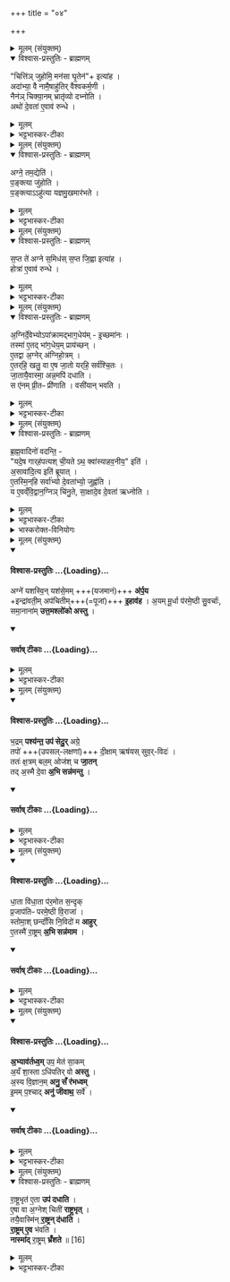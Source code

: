 +++
title = "०४"

+++

<details><summary>मूलम् (संयुक्तम्)</summary>

चित्ति॑ञ्जुहोमि॒ मन॑सा घृ॒तेनेत्या॒हादा॑भ्या॒ वै नामै॒षाहु॑तिर्वैश्वकर्म॒णी नैन॑ञ्चिक्या॒नम्भ्रातृ॑व्यो दभ्नो॒त्यथो॑ दे॒वता॑ ए॒वाव॑ रु॒न्द्धे
</details>
<details open><summary>विश्वास-प्रस्तुतिः - ब्राह्मणम्</summary>

"चित्ति॑ञ् जुहोमि॒ मन॑सा घृ॒तेन॑"+ इत्या॑ह ।  
अदा॑भ्या॒ वै नामै॒षाहु॑तिर् वैश्वकर्म॒णी ।  
नैन॑ञ् चिक्या॒नम् भ्रातृ॑व्यो दभ्नोति ।  
अथो॑ दे॒वता॑ ए॒वाव॑ रुन्धे ।  
</details>
<details><summary>मूलम्</summary>

"चित्ति॑ञ् जुहोमि॒ मन॑सा घृ॒तेन॑"+ इत्या॑ह ।  
अदा॑भ्या॒ वै नामै॒षाहु॑तिर् वैश्वकर्म॒णी ।  
नैन॑ञ् चिक्या॒नम् भ्रातृ॑व्यो दभ्नोति ।  
अथो॑ दे॒वता॑ ए॒वाव॑ रुन्धे ।  
</details>
<details><summary>भट्टभास्कर-टीका</summary>

1चित्तिं जुहोमीति ॥ 'चित्तिं जुहोमि' इत्यनया ऋचा या वैश्व- कर्मणी स्वयमातृण्णायां होतव्येति पूर्वमुक्ता एषाऽऽहुतिरदाभ्यानाम वेदितव्या। इदानीं नामधेयानि ब्रूते । नैनमिति । एतदाहुतिविशिष्टमग्निं चिक्यानं चितवन्तं यजमानं भ्रातृव्यं शत्रुं न दभ्नोति नाभिभवति । तस्मात् दभ्यन्ते नम्यन्ते अनयेति करणे कृत्यः 'दभेश्चेतिवक्तव्यम्' इति । दम्भिः प्रकृत्यन्तरमस्तीत्याहुः । अथो अपि च देवता अवरुन्धे च 'यथा देवा इहागमन्' इति मन्त्रलिङ्गात् । चिनोतेः लिटः कानच्, 'विभाषाञ्चेः' इति कुत्वम् ॥
</details>
<details><summary>मूलम् (संयुक्तम्)</summary>

ऽग्ने॒ तम॒द्येति॑ प॒ङ्क्त्या जु॑होति प॒ङ्क्त्याहु॑त्या यज्ञमु॒खमार॑भते
</details>
<details open><summary>विश्वास-प्रस्तुतिः - ब्राह्मणम्</summary>

अग्ने॒ तम॒द्येति॑ ।  
प॒ङ्क्त्या जु॑होति ।  
प॒ङ्क्त्याऽऽहु॑त्या यज्ञमु॒खमार॑भते ।  
</details>
<details><summary>मूलम्</summary>

अग्ने॒ तम॒द्येति॑ ।  
प॒ङ्क्त्या जु॑होति ।  
प॒ङ्क्त्याऽऽहु॑त्या यज्ञमु॒खमार॑भते ।  
</details>
<details><summary>भट्टभास्कर-टीका</summary>

2'अग्ने तमद्य' इत्यक्षरपङ्क्त्या होमः कर्तव्यः । उक्तं तस्याः पङ्क्तित्वमत्र स्तूयते । प्रयोजनं चेते ........ पाङ्क्तत्वाद्यज्ञस्य पङ्क्त्याऽनयाहुतिकरणेन हेतुना यज्ञमुखमुपक्रमभारभत इति । आरभ्य यज्ञत्वमस्य क्रियत इति ॥
</details>
<details><summary>मूलम् (संयुक्तम्)</summary>

स॒प्त ते॑ अग्ने स॒मिध॑स्स॒प्त जि॒ह्वा इत्या॑ह॒ होत्रा॑ ए॒वाव॑ रुन्द्धे॒
</details>
<details open><summary>विश्वास-प्रस्तुतिः - ब्राह्मणम्</summary>

स॒प्त ते॑ अग्ने स॒मिध॑स् स॒प्त जि॒ह्वा इत्या॑ह ।  
होत्रा॑ ए॒वाव॑ रुन्धे ।  
</details>
<details><summary>मूलम्</summary>

स॒प्त ते॑ अग्ने स॒मिध॑स् स॒प्त जि॒ह्वा इत्या॑ह ।  
होत्रा॑ ए॒वाव॑ रुन्धे ।  
</details>
<details><summary>भट्टभास्कर-टीका</summary>

3सप्त त इत्यादि ॥ 'सप्तते अग्ने ' इत्यनया अग्निहोत्रहोमः कर्तव्यः । तत्प्रयोजनं होतॄणामृत्विजां लोलः सप्तहोत्र इति लिङ्गात् ॥
</details>
<details><summary>मूलम् (संयुक्तम्)</summary>

ऽग्निर्दे॒वेभ्योऽपा॑क्रामद्भाग॒धेय॑म् [13]  
इ॒च्छमा॑न॒स्तस्मा॑ ए॒तद्भा॑ग॒धेय॒म्प्राय॑च्छन्ने॒तद्वा अ॒ग्नेर॑ग्निहो॒त्रमे॒तर्‌हि॒ खलु॒ वा ए॒ष जा॒तो यर्‌हि॒ सर्व॑श्चि॒तो जा॒तायै॒वास्मा॒ अन्न॒मपि॑ दधाति॒ स ए॑नम्प्री॒तᳶ प्री॑णाति॒ वसी॑यान्भवति
</details>
<details open><summary>विश्वास-प्रस्तुतिः - ब्राह्मणम्</summary>

अ॒ग्निर्दे॒वेभ्योऽपा॑क्रामद्भाग॒धेय॑म् - इ॒च्छमा॑नः ।  
तस्मा॑ ए॒तद् भा॑ग॒धेय॒म् प्राय॑च्छन् ।  
ए॒तद्वा अ॒ग्नेर् अ॑ग्निहो॒त्रम् ।  
ए॒तर्‌हि॒ खलु॒ वा ए॒ष जा॒तो यर्‌हि॒ सर्व॑श्चि॒तः ।  
जा॒तायै॒वास्मा॒ अन्न॒मपि॑ दधाति ।  
स ए॑नम् प्री॒तᳶ प्री॑णाति ।  वसी॑यान् भवति ।  
</details>
<details><summary>मूलम्</summary>

अ॒ग्निर्दे॒वेभ्योऽपा॑क्रामद्भाग॒धेय॑म् - इ॒च्छमा॑नः ।  
तस्मा॑ ए॒तद् भा॑ग॒धेय॒म् प्राय॑च्छन् ।  
ए॒तद्वा अ॒ग्नेर् अ॑ग्निहो॒त्रम् ।  
ए॒तर्‌हि॒ खलु॒ वा ए॒ष जा॒तो यर्‌हि॒ सर्व॑श्चि॒तः ।  
जा॒तायै॒वास्मा॒ अन्न॒मपि॑ दधाति ।  
स ए॑नम् प्री॒तᳶ प्री॑णाति ।  वसी॑यान् भवति ।  
</details>
<details><summary>भट्टभास्कर-टीका</summary>

4अग्निर्देवेभ्य इति ॥ गतमेतत् । एतद्वा इति । यस्मादेवं तस्मादेतमग्निहोत्रमग्नेरेव स्वं देवैस्तथा कृतत्वात् । एतर्हीत्यादि । अस्मिन्काले एषोग्निर्जातो भवति । यर्हि यदा सर्वश्चितो भवति । तस्माज्जातायान्नप्रदानसममिदमग्निहोत्रमिति । स एनमित्यादि । गतम् ॥
</details>
<details><summary>मूलम् (संयुक्तम्)</summary>

ब्रह्मवा॒दिनो॑ वदन्ति॒ यदे॒ष गार्‌ह॑पत्यश्ची॒यतेऽथ॒ क्वा॑स्याहव॒नीय॒ इत्य॒सावा॑दि॒त्य इति॑ ब्रूयादे॒तस्मि॒न्‌हि सर्वा॑भ्यो दे॒वता॑भ्यो॒ जुह्व॑ति [14]  
य ए॒वव्ँवि॒द्वान॒ग्निञ्चि॑नु॒ते सा॒क्षादे॒व दे॒वता॑ ऋध्नो॒त्य्...
</details>
<details open><summary>विश्वास-प्रस्तुतिः - ब्राह्मणम्</summary>

ब्र॒ह्म॒वादिनो॑ वदन्ति॒ -  
"यदे॒ष गार्‌ह॑पत्यश् ची॒यते ऽथ॒ क्वा॑स्याहव॒नीय॒" इति॑ ।  
अ॒सावा॑दि॒त्य इति॑  ब्रूयात् ।  
ए॒तस्मि॒न्‌हि सर्वा॑भ्यो दे॒वता॑भ्यो॒ जुह्व॑ति ।   
य ए॒वव्ँवि॒द्वान॒ग्निञ् चि॑नु॒ते, सा॒क्षादे॒व दे॒वता॑ ऋध्नोति ।  
</details>
<details><summary>मूलम्</summary>

ब्र॒ह्म॒वादिनो॑ वदन्ति॒ -  
"यदे॒ष गार्‌ह॑पत्यश् ची॒यते ऽथ॒ क्वा॑स्याहव॒नीय॒" इति॑ ।  
अ॒सावा॑दि॒त्य इति॑  ब्रूयात् ।  
ए॒तस्मि॒न्‌हि सर्वा॑भ्यो दे॒वता॑भ्यो॒ जुह्व॑ति ।   
य ए॒वव्ँवि॒द्वान॒ग्निञ् चि॑नु॒ते, सा॒क्षादे॒व दे॒वता॑ ऋध्नोति ।  
</details>
<details><summary>भट्टभास्कर-टीका</summary>

5ब्रह्मवादिन इत्यादि ॥ यत् यद्येवमेष गार्हपत्यश्चीयते अग्नेरेव होमात् अथेदानीं क्वास्य भवति यः यत्र देवताभ्यो हूयत इति ब्रह्मवादिन आहुः । अत्रोत्तरमित्थं ब्रूयादित्याह - असावादित्य इति । अथाहवनीयत्वं समर्थयते - एतस्मिन्हीति । यत् सर्वाभ्यो देवताभ्यः हुतं तदेतस्मिन् तिष्ठतीति । यथा - अग्नौ प्रास्ताहुतिः सम्यगादित्यमुपतिष्ठते इति । तस्मात्स एवाहवनीयो भवतीति । य एवमित्यादि । गतम् ॥
</details>
<details><summary>भास्करोक्त-विनियोगः</summary>

6अथ राष्ट्रभृत उपदधाति - अग्ने यशस्विन्नित्याद्याश्चतस्त्रः सर्वाः त्रिष्टुभः, प्रथमा जगती वा ॥ तत्र प्रथमां - 
</details>
<details><summary>मूलम् (संयुक्तम्)</summary>

अग्ने॑ यशस्वि॒न्‌यश॑से॒मम॑र्प॒येन्द्रा॑वती॒मप॑चितीमि॒हा व॑ह । अ॒यम्मू॒र्धा प॑रमे॒ष्ठी सु॒वर्चाः॑ समा॒नाना॑मुत्त॒मश्लो॑को अस्तु ।
</details>
<div class="js_include" newlevelforh1="4" title="विश्वास-प्रस्तुतिः" unfilled url="/vedAH_yajuH/taittirIyam/sArasvata-vibhAgaH/saMhitA/Rk/vishvAsa-prastutiH/5/7/04/23_agne_yashasvin.md">
<details open><summary><h4>विश्वास-प्रस्तुतिः ...{Loading}...</h4></summary>

अग्ने॑ यशस्वि॒न्‌ यश॑से॒मम् +++(यजमानं)+++ **अ॑र्प॒य**  
+इन्द्रा॑वती॒म् अप॑चितीम्+++(=पूजां)+++ **इ॒हाव॑ह** ।
अ॒यम् मू॒र्धा प॑रमे॒ष्ठी सु॒वर्चाः॑,  
समा॒नाना॑म् **उत्त॒मश्लो॑को अस्तु** ।
</details>
</div>
<div class="js_include" newlevelforh1="4" title="सर्वाष् टीकाः" unfilled url="/vedAH_yajuH/taittirIyam/sArasvata-vibhAgaH/saMhitA/Rk/sarvASh_TIkAH/5/7/04/23_agne_yashasvin.md">
<details open><summary><h4>सर्वाष् टीकाः ...{Loading}...</h4></summary>
<details><summary>मूलम्</summary>

अग्ने॑ यशस्वि॒न्‌यश॑से॒मम॑र्प॒येन्द्रा॑वती॒मप॑चितीमि॒हा व॑ह ।

अ॒यम् मू॒र्धा प॑रमे॒ष्ठी सु॒वर्चाः॑ समा॒नाना॑म् - उत्त॒मश्लो॑को अस्तु ।
</details>
<details><summary>भट्टभास्कर-टीका</summary>

हे अग्ने यशस्विन् इमं यजमानं **यशसा अर्पय** प्रापय । 'नामन्त्रिते समानाधिकरणे' इति पूर्वस्यामन्त्रितस्य अविद्यमानत्वाभावः । **इन्द्रावतीं** इन्द्रयोग्यां **अपचितीं** पूजां इह अस्मिन्कर्मणि आवह आनय इन्द्रयोग्यां पूजां यथाऽयं समर्थस्स्यात् तथा कुर्वित्यर्थः । उभयत्रापि वर्णव्यत्ययेन दीर्घत्वम् । किमर्थमित्याह - अयं यजमानः मूर्धा प्रधानभूतः परमे महिम्नि स्थितः । उणादिषु निपात्यते । सुवर्चाः शोभनदीप्तिः । 'सोर्मनसी' इत्युत्तरपदाद्युदात्तत्वम् । समानानां समानजातानां मध्ये उत्तमश्लोक: उत्तमकीर्तिश्चास्तु एवमर्थ इति । उत्तमशब्द उञ्छादिरन्तोदात्तः ॥
</details>
<details><summary>मूलम् (संयुक्तम्)</summary>

भ॒द्रम्पश्य॑न्त॒ उप॑ सेदु॒रग्रे॒ तपो॑ दी॒क्षामृष॑यस्सुव॒र्विदः॑ । ततः॑ क्ष॒त्रम्बल॒मोज॑श्च जा॒तन्तद॒स्मै दे॒वा अ॒भि सन्न॑मन्तु ।
</details>
</details>
</div>
<div class="js_include" newlevelforh1="4" title="विश्वास-प्रस्तुतिः" unfilled url="/vedAH_yajuH/taittirIyam/sArasvata-vibhAgaH/saMhitA/Rk/vishvAsa-prastutiH/5/7/04/27_bhadram_pashyanta.md">
<details open><summary><h4>विश्वास-प्रस्तुतिः ...{Loading}...</h4></summary>

भ॒द्रम् **पश्य॑न्त॒ उप॑ सेदु॒र्** अग्रे॒  
तपो॑ +++(उपसल्-लक्षणां)+++ दी॒क्षाम् ऋष॑यस् सुव॒र्-विदः॑ ।  
ततः॑ क्ष॒त्रम् बल॒म् ओज॑श् च **जा॒तन्**  
तद् अ॒स्मै दे॒वा **अ॒भि सन्न॑मन्तु** ।
</details>
</div>
<div class="js_include" newlevelforh1="4" title="सर्वाष् टीकाः" unfilled url="/vedAH_yajuH/taittirIyam/sArasvata-vibhAgaH/saMhitA/Rk/sarvASh_TIkAH/5/7/04/27_bhadram_pashyanta.md">
<details open><summary><h4>सर्वाष् टीकाः ...{Loading}...</h4></summary>
<details><summary>मूलम्</summary>

भ॒द्रम्पश्य॑न्त॒ उप॑ सेदु॒रग्रे॒ तपो॑ दी॒क्षामृष॑यस् सुव॒र्विदः॑ ।  
ततः॑ क्ष॒त्रम्बल॒मोज॑श् च जा॒तन् तद॒स्मै दे॒वा अ॒भि सन्न॑मन्तु ।
</details>
<details><summary>भट्टभास्कर-टीका</summary>

7अथ द्वितीया - भद्रमिति ॥ **भद्रं** कल्याणं फलं **पश्यन्तः** शास्त्रदृष्ट्या विचिन्वानाः तपश्च उपसल्-लक्षणं **दीक्षां चाग्रे उपसेदुः** उपासाञ्चक्रिरे ऋषयः सुवर्विदः परमसुखज्ञाः ।  
**ततश् च** तेषां **क्षत्रं** धनं **बलं** सामर्थ्यं **ओजो** दीप्तिश्च **जातं** भद्रं उत्पादितं  
तद् भद्रम् अस्मै यजमानाय **देवा अभिसन्नमन्तु** आभिमुख्येनानयन्तु ॥
</details>
<details><summary>मूलम् (संयुक्तम्)</summary>

धा॒ता वि॑धा॒ता प॑र॒मा [15]  
उ॒त स॒न्दृक्प्र॒जाप॑तिᳶ परमे॒ष्ठी वि॒राजा॑ । स्तोमा॒श्छन्दाँ॑सि नि॒विदो॑ म आहुरे॒तस्मै॑ रा॒ष्ट्रम॒भि सन्न॑माम ।
</details>
</details>
</div>
<div class="js_include" newlevelforh1="4" title="विश्वास-प्रस्तुतिः" unfilled url="/vedAH_yajuH/taittirIyam/sArasvata-vibhAgaH/saMhitA/Rk/vishvAsa-prastutiH/5/7/04/31_dhAtA_vidhAtA.md">
<details open><summary><h4>विश्वास-प्रस्तुतिः ...{Loading}...</h4></summary>

धा॒ता वि॑धा॒ता प॑र॒मोत स॒न्दृक्  
प्र॒जाप॑तिᳶ परमे॒ष्ठी वि॒राजा॑ ।  
स्तोमा॒श् छन्दाँ॑सि नि॒विदो॑ म **आहुर्**  
ए॒तस्मै॑ रा॒ष्ट्रम् **अ॒भि सन्न॑माम** ।
</details>
</div>
<div class="js_include" newlevelforh1="4" title="सर्वाष् टीकाः" unfilled url="/vedAH_yajuH/taittirIyam/sArasvata-vibhAgaH/saMhitA/Rk/sarvASh_TIkAH/5/7/04/31_dhAtA_vidhAtA.md">
<details open><summary><h4>सर्वाष् टीकाः ...{Loading}...</h4></summary>
<details><summary>मूलम्</summary>

धा॒ता वि॑धा॒ता प॑र॒मोत स॒न्दृक् प्र॒जाप॑तिᳶ परमे॒ष्ठी वि॒राजा॑ ।  
स्तोमा॒श् छन्दाँ॑सि नि॒विदो॑ म आहुर् ए॒तस्मै॑ रा॒ष्ट्रम् अ॒भि सन्न॑माम ।
</details>
<details><summary>भट्टभास्कर-टीका</summary>

8अथ तृतीया - धातेति ॥ **धाता** धारकः **विधाता** विधारकः **परमो** रक्षितः परमस्रष्टा **उत** अपि च परमात्मा **संदृक्** उत्तमो द्रष्टा अचितदशिः [अवितथदर्शी] परमेश्वरः प्रजापतिः हिरण्यगर्भः परमेष्ठी परमे कारणभावे स्थितः परमात्मा विराजा एकस्रष्ट्रा सह स्तोमास्त्रिवृदादयः छन्दांसि गायत्र्यादीनि निविदः शस्त्राणि निविदः पदान्येव वा सर्वाण्येतानि मे आहुः । कथम् **एतस्मै** यजमानाय **राष्ट्रं** पदसमूहं आभिमुख्येन संनमामेति राष्ट्रस्याभिसन्नमने आभिमुख्यं भजतामित्यर्थः ॥
</details>
<details><summary>मूलम् (संयुक्तम्)</summary>

अ॒भ्याव॑र्तध्व॒मुप॒ मेत॑ सा॒कम॒यँ शा॒स्ताधि॑पतिर्वो अस्तु । अ॒स्य वि॒ज्ञान॒मनु॒ सँ र॑भध्वमि॒मम्प॒श्चादनु॑ जीवाथ॒ सर्वे॑ ।
</details>
</details>
</div>
<div class="js_include" newlevelforh1="4" title="विश्वास-प्रस्तुतिः" unfilled url="/vedAH_yajuH/taittirIyam/sArasvata-vibhAgaH/saMhitA/Rk/vishvAsa-prastutiH/5/7/04/35_abhyAvartadhvam_upa.md">
<details open><summary><h4>विश्वास-प्रस्तुतिः ...{Loading}...</h4></summary>

**अ॒भ्याव॑र्तध्व॒म्** उप॒ मेत॑ सा॒कम्  
अ॒यँ शा॒स्ता ऽधि॑पतिर् वो **अस्तु** ।  
अ॒स्य वि॒ज्ञान॒म् **अनु॒ सँ र॑भध्वम्**  
इ॒मम् प॒श्चाद् **अनु॑ जीवाथ॒** सर्वे॑ ।
</details>
</div>
<div class="js_include" newlevelforh1="4" title="सर्वाष् टीकाः" unfilled url="/vedAH_yajuH/taittirIyam/sArasvata-vibhAgaH/saMhitA/Rk/sarvASh_TIkAH/5/7/04/35_abhyAvartadhvam_upa.md">
<details open><summary><h4>सर्वाष् टीकाः ...{Loading}...</h4></summary>
<details><summary>मूलम्</summary>

अ॒भ्याव॑र्तध्व॒मुप॒ मेत॑ सा॒कम॒यँ शा॒स्ताधि॑पतिर्वो अस्तु ।  

अ॒स्य वि॒ज्ञान॒मनु॒ सँ र॑भध्वम् इ॒मम् प॒श्चादनु॑ जीवाथ॒ सर्वे॑ ।
</details>
<details><summary>भट्टभास्कर-टीका</summary>

9अथ चतुर्थी - अभ्यावर्तध्वमिति ॥ मनुष्या उच्यन्ते । अभ्यावर्तध्वं आभिमुख्येनास्माकमागच्छतम् । उपरक्ताः परागच्छत । 'गतिर्गतौ' इति प्रथमो गतिः अनुदात्तः । तेन पृथक् पदत्वाभावः । सर्वेऽपि साकं सम्भूय ऐकमत्यं गता मामुपेत उपगच्छत । धातूपसर्गसंयोगे कृते 'ओमाङोश्च' इति पररूपत्वम् । इदमुच्यध्वे - वः युष्काकं अयं यजमानः शास्ता अधिपतिश्चास्तु । 'ग्रसितस्कभित' इत्यादौ शास्तेति इडभावो निपात्यते । इदं चाप्युच्यध्वे - अयमप्यस्य यजमानस्य विज्ञानमनुसंरभध्वं यथाऽनेन विज्ञातं तथाऽनुसरन्तः कर्माण्यारभध्वम् । पश्चादिमं जीवन्तमनुजीवाथ सर्वेऽपि यद्ययं जीवति ततो यूयं जीवय । तस्मादिमं जीवन्तमनुजीवतेति । लेट्याडागमः ॥
</details>
<details><summary>मूलम् (संयुक्तम्)</summary>

रा॒ष्ट्रभृत॑ ए॒ता उप॑ दधात्ये॒षा वा अ॒ग्नेश्चिती॑ राष्ट्र॒भृत्तयै॒वास्मि॑न्रा॒ष्ट्रन्द॑धाति रा॒ष्ट्रमे॒व भ॑वति॒ नास्मा॑द्रा॒ष्ट्रम्भ्रँ॑शते ॥ [16]
</details>
</details>
</div>
<details open><summary>विश्वास-प्रस्तुतिः - ब्राह्मणम्</summary>

रा॒ष्ट्र॒भृत॑ ए॒ता **उप॑ दधाति** ।  
ए॒षा वा अ॒ग्नेश् चिती॑ **राष्ट्र॒भृत्** ।  
तयै॒वास्मि॑न् **रा॒ष्ट्रन् द॑धाति** ।  
**रा॒ष्ट्रम् ए॒व** भ॑वति ।  
**नास्मा॑द्** रा॒ष्ट्रम् **भ्रँ॑शते** ॥ [16]  
</details>
<details><summary>मूलम्</summary>

रा॒ष्ट्र॒भृत॑ ए॒ता उप॑ दधाति ।  
ए॒षा वा अ॒ग्नेश्चिती॑ राष्ट्र॒भृत् ।  
तयै॒वास्मि॑न् रा॒ष्ट्रन् द॑धाति ।  
रा॒ष्ट्रमे॒व भ॑वति ।  
नास्मा॑द् रा॒ष्ट्रम् भ्रँ॑शते ॥ [16]  
</details>
<details><summary>भट्टभास्कर-टीका</summary>

10अथासां ब्राह्मणम् - राष्ट्रभृत इत्यादि ॥ एषेति । एषा राष्ट्रमेवेति विधेयीकृतराष्ट्रतां दर्शयितुं ताच्छब्द्यम् । तदारभ्य नास्मात् राष्ट्रं भ्रंशत इति ॥

इति पञ्चमे सप्तमे चतुर्थोनुवाकः ॥  
</details>
